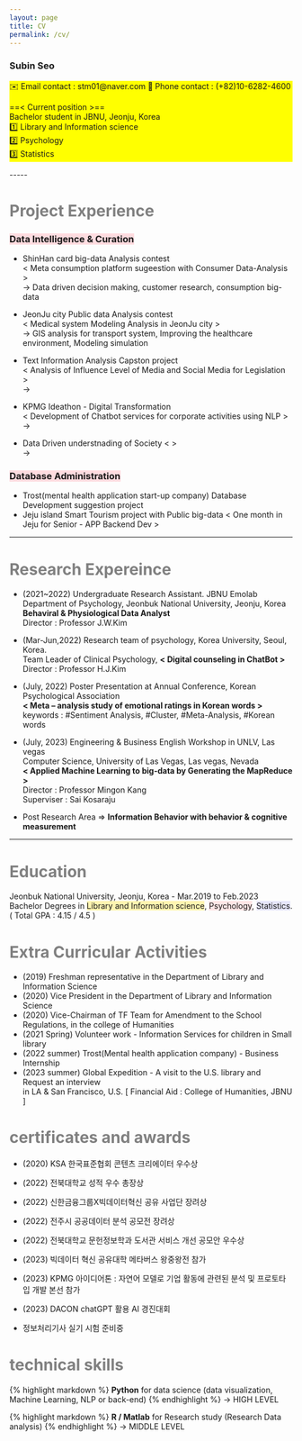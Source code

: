 ```yaml
---
layout: page
title: CV
permalink: /cv/
---
```


### Subin Seo 
<div style="background-color: #FFFF00">
✉️ Email contact : stm01@naver.com  
📱 Phone contact : (+82)10-6282-4600   
  
==< Current position >==   
 Bachelor student in JBNU, Jeonju, Korea  
1️⃣ Library and Information science  
2️⃣ Psychology    
3️⃣ Statistics       
</div>
-----

# <span style="color:gray"> Project Experience </span> 
### <span style="background-color:#ffdce0"> Data Intelligence & Curation </span>
  + ShinHan card big-data Analysis contest   
     < Meta consumption platform sugeestion with Consumer Data-Analysis >  
     -> Data driven decision making, customer research, consumption big-data  
      
  + JeonJu city Public data Analysis contest  
     < Medical system Modeling Analysis in JeonJu city >  
      -> GIS analysis for transport system, Improving the healthcare environment, Modeling simulation   

  + Text Information Analysis Capston project    
     < Analysis of Influence Level of Media and Social Media for Legislation >   
     ->   

  + KPMG Ideathon - Digital Transformation   
     < Development of Chatbot services for corporate activities using NLP >   
     ->     

  + Data Driven understnading of Society 
      < >  
     ->    

### <span style="background-color:#ffdce0"> Database Administration </span>   
  + Trost(mental health application start-up company) Database Development suggestion project  
  + Jeju island Smart Tourism project with Public big-data  < One month in Jeju for Senior - APP Backend Dev >   


-----
# <span style="color:gray"> Research Expereince </span>

- (2021~2022) Undergraduate Research Assistant. JBNU Emolab  
             Department of Psychology, Jeonbuk National University, Jeonju, Korea  
             **Behaviral & Physiological Data Analyst**  
             Director : Professor J.W.Kim     

- (Mar-Jun,2022) Research team of psychology, Korea University, Seoul, Korea.   
             Team Leader of Clinical Psychology, **< Digital counseling in ChatBot >**  
             Director : Professor H.J.Kim    

- (July, 2022) Poster Presentation at Annual Conference, Korean Psychological Association    
             **< Meta – analysis study of emotional ratings in Korean words >**   
             keywords : #Sentiment Analysis, #Cluster, #Meta-Analysis, #Korean words    

- (July, 2023) Engineering & Business English Workshop in UNLV, Las vegas    
             Computer Science, University of Las Vegas, Las vegas, Nevada  
             **< Applied Machine Learning to big-data by Generating the MapReduce >**     
             Director : Professor Mingon Kang    
             Superviser : Sai Kosaraju   

- Post Research Area => **Information Behavior with behavior & cognitive measurement**  

-----
# <span style="color:gray"> Education </span>  
Jeonbuk National University, Jeonju, Korea - Mar.2019 to Feb.2023  
Bachelor Degrees in <span style="background-color:#fff5b1">Library and Information science</span>, <span style="background-color:#FFE6E6">Psychology</span>, <span style="background-color:#E6E6FA">Statistics</span>. 
( Total GPA : 4.15 / 4.5 )

#  <span style="color:gray"> Extra Curricular Activities  </span>   
- (2019) Freshman representative in the Department of Library and Information Science  
- (2020) Vice President in the Department of Library and Information Science  
- (2020) Vice-Chairman of TF Team for Amendment to the School Regulations, in the college of Humanities   
- (2021 Spring) Volunteer work -  Information Services for children in Small library   
- (2022 summer) Trost(Mental health application company) - Business Internship   
- (2023 summer) Global Expedition - A visit to the U.S. library and Request an interview    
                in LA & San Francisco, U.S. [ Financial Aid : College of Humanities, JBNU ]   


# <span style="color:gray"> certificates and awards </span>

- (2020) KSA 한국표준협회 콘텐츠 크리에이터 우수상
- (2022) 전북대학교 성적 우수 총장상 
- (2022) 신한금융그룹X빅데이터혁신 공유 사업단 장려상 
- (2022) 전주시 공공데이터 분석 공모전 장려상 
- (2022) 전북대학교 문헌정보학과 도서관 서비스 개선 공모안 우수상 
- (2023) 빅데이터 혁신 공유대학 메타버스 왕중왕전 참가
- (2023) KPMG 아이디어톤 : 자연어 모델로 기업 활동에 관련된 분석 및 프로토타입 개발 본선 참가
- (2023) DACON chatGPT 활용 AI 경진대회

- 정보처리기사 실기 시험 준비중


# <span style="color:gray"> technical skills </span>

{% highlight markdown %}
**Python** for data science (data visualization, Machine Learning, NLP or back-end) 
{% endhighlight %}
->  HIGH LEVEL 

{% highlight markdown %}
**R / Matlab** for Research study (Research Data analysis) 
{% endhighlight %}
-> MIDDLE LEVEL

